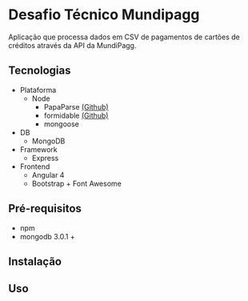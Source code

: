 # Desafio Técnico Mundipagg

Aplicação que processa dados em CSV de pagamentos de cartões de créditos através da API da MundiPagg.

## Tecnologias
 - Plataforma
   - Node
     - PapaParse [(Github)](https://github.com/mholt/PapaParse)
     - formidable [(Github)](https://github.com/felixge/node-formidable)
     - mongoose
 - DB
   - MongoDB
 - Framework
   - Express
 - Frontend
   - Angular 4
   - Bootstrap + Font Awesome
   

## Pré-requisitos

 - npm
 - mongodb 3.0.1 +

## Instalação

## Uso

